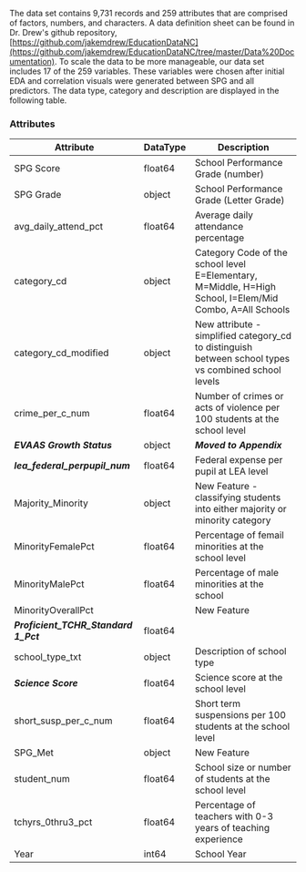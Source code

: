 The data set contains 9,731 records and 259 attributes that are comprised of factors, numbers, and characters. A data definition sheet can be found in Dr. Drew's github repository, [https://github.com/jakemdrew/EducationDataNC](https://github.com/jakemdrew/EducationDataNC/tree/master/Data%20Documentation). To scale the data to be more manageable, our data set includes 17 of the 259 variables. These variables were chosen after initial EDA and correlation visuals were generated between SPG and all predictors. The data type, category and description are displayed in the following table.

### Attributes
| Attribute | DataType | Description |
|---|---|---|
| SPG Score | float64 | School Performance Grade (number) |
| SPG Grade | object | School Performance Grade (Letter Grade) |
| avg_daily_attend_pct | float64 | Average daily attendance percentage |
| category_cd | object | Category Code of the school level E=Elementary, M=Middle, H=High School, I=Elem/Mid Combo, A=All Schools |
| category_cd_modified | object | New attribute - simplified category_cd to distinguish between school types vs combined school levels |
| crime_per_c_num | float64 | Number of crimes or acts of violence per 100 students at the school level |
| ___**EVAAS Growth Status**___ | object | ___**Moved to Appendix**___ |
| ___**lea_federal_perpupil_num**___ | float64 | Federal expense per pupil at LEA level |
| Majority_Minority | object | New Feature - classifying students into either majority or minority category |
| MinorityFemalePct | float64 | Percentage of femail minorities at the school level |
| MinorityMalePct | float64 | Percentage of male minorities at the school |
| MinorityOverallPct |  | New Feature |
| ___**Proficient_TCHR_Standard 1_Pct**___| float64 |  |
| school_type_txt | object | Description of school type |
| ___**Science Score**___ | float64 | Science score at the school level |
| short_susp_per_c_num | float64 | Short term suspensions per 100 students at the school level|
| SPG_Met | object | New Feature |
| student_num | float64 | School size or number of students at the school level |
| tchyrs_0thru3_pct | float64 | Percentage of teachers with 0-3 years of teaching experience |
| Year | int64 | School Year |